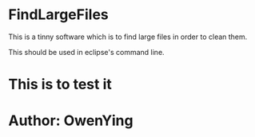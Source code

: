 # FindLargeFiles
This is a tinny software which is to find large files in order to clean them.

This should be used in eclipse's command line.

This is to test it
===
Author: OwenYing
===
